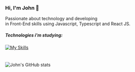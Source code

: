 ### Hi, I'm John 👻
Passionate about technology and developing <br>
in Front-End skills using Javascript, Typescript and React JS.

##### Technologies i'm studying:
[![My Skills](https://skillicons.dev/icons?i=css,js,typescript,react,java,kotlin,figma)](https://skillicons.dev)

#
![John's GitHub stats](https://github-readme-stats.vercel.app/api?username=john5ouza&show_icons=true&theme=dracula)


